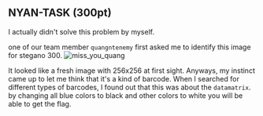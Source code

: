 ## NYAN-TASK (300pt)

I actually didn't solve this problem by myself. 

one of our team member `quangntenemy` first asked me to identify this image for stegano 300.
![miss_you_quang](http://imageshack.com/a/img28/8198/gy6a.png)

It looked like a fresh image with 256x256 at first sight.
Anyways, my instinct came up to let me think that it's a kind of barcode.
When I searched for different types of barcodes, I found out that this was about the `datamatrix`.
by changing all blue colors to black and other colors to white you will be able to get the flag.